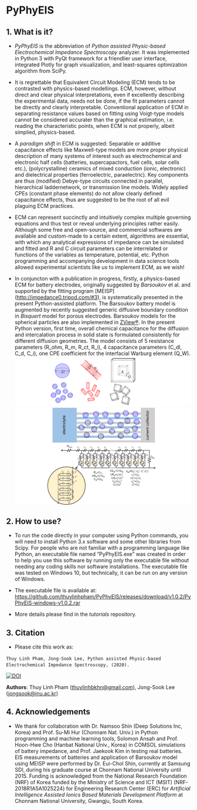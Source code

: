 # PyPhyEIS

## 1. What is it?
    
- *PyPhyEIS* is the abbreviation of *Python assisted Physic-based Electrochemical Impedance Spectroscopy* analyzer. It was implemented in Python 3 with PyQt framework for a friendlier user interface, integrated Plotly for graph visualization, and least-squares optimization algorithm from SciPy. 

- It is regrettable that Equivalent Circuit Modeling (ECM) tends to be contrasted with physics-based modellings. ECM, however, without direct and clear physical interpretations, even if excellently describing the experimental data, needs not be done, if the fit parameters cannot be directly and clearly interpretable. Conventional application of ECM in separating resistance values based on fitting using Voigt-type models cannot be considered accurater than the graphical estimation, i.e. reading the characteristic points, when ECM is not properly, albeit simplied, physics-based. 

- A *paradigm shift* in ECM is suggested: Separable or additive capacitance effects like Maxwell-type models are more proper physical description of many systems of interest such as electrochemical and electronic half cells (batteries, supercapactors, fuel cells, solar cells etc.), (polycrystalline) ceramics of mixed conduction (ionic, electronic) and dielectrical properties (ferroelectric, paraelectric). Key components are thus (modified) Debye-type circuits connected in parallel, hierarchical laddernetwork, or transmission line models. Widely applied CPEs (constant phase elements) do not allow clearly defined capacitance effects, thus are suggested to be the root of all evil plaguing ECM practices.   

- ECM can represent succinctly and intuitively complex multiple governing equations and thus test or reveal underlying principles rather easily. Although some free and open-source, and commercial softwares are available and custom-made to a certain extent, algorithms are essential, with which any analytical expressions of impedance can be simulated and fitted and R and C circuit parameters can be interrelated or functions of the variables as temperature, potential, etc. Python programming and accompanying development in data science tools allowed experimental scientists like us to implement ECM, as we wish!   

- In conjuncton with a publication in progress, firstly, a physics-based ECM for battery electrodes, originally suggested by *Barsoukov* et al. and supported by the fitting program [MEISP] (http://impedance0.tripod.com/#3), is systematically presented in the present Python-assisted platform. The Barsoukov battery model is augmented by recently suggested generic diffusive boundary condition in *Bisquert* model for porous electrodes. Barsoukov models for the spherical particles are also implemented in [ZView:registered:]( http://www.scribner.com/software/68-general-electrochemistr376-zview-for-windows/). In the present Python version, first time, overall chemical capacitance for the diffusion and intercalation process in solid state is formulated consistently for different diffusion geometries. The model consists of 5 resistance parameters (R_ohm, R_m, R_ct, R_i), 4 capacitance parameters (C_dl, C_d, C_i), one CPE coefficient for the interfacial Warburg element (Q_W).    
![Geometry](https://github.com/thuylinhpham/PyPhyEIS/blob/master/tutorials/Geometry.png)
![Barsoukov](https://github.com/thuylinhpham/PyPhyEIS/blob/master/tutorials/Barsoukov.png) 

## 2.	How to use?

- To run the code directly in your computer using Python commands, you will need to install Python 3.x software and some other libraries from Scipy. For people who are not familiar with a programming language like Python, an executable file named “PyPhyEIS.exe” was created in order to help you use this software by running only the executable file without needing any coding skills nor software installations. The executable file was tested on Windows 10, but technically, it can be run on any version of Windows. 

- The executable file is available at:
https://github.com/thuylinhpham/PyPhyEIS/releases/download/v1.0.2/PyPhyEIS-windows-v1.0.2.rar

- More details please find in the *tutorials* repository.

## 3.	Citation
- Please cite this work as: 

```Thuy Linh Pham, Jong-Sook Lee, Python assisted Physic-based Electrochemical Impedance Spectroscopy, (2020).```

[![DOI](https://zenodo.org/badge/DOI/10.5281/zenodo.3820355.svg)](https://doi.org/10.5281/zenodo.3820355)


**Authors**: Thuy Linh Pham (thuylinhbkhn@gmail.com), Jong-Sook Lee (jongsook@jnu.ac.kr)


## 4.	Acknowledgements

- We thank for collaboration with Dr. Namsoo Shin (Deep Solutions Inc, Korea) and Prof. Su-Mi Hur (Chonnam Nat. Univ.)  in Python programming and machine learning tools, Solomon Ansah and Prof. Hoon-Hwe Cho (Hanbat National Univ., Korea) in COMSOL simulations of battery impedance, and Prof. Jaekook Kim in testing real batteries. EIS measurements of batteries and application of Barsoukov model using MEISP were performed by Dr. Eui-Chol Shin, currently at Samsung SDI, during his graduate course at Chonnam National University until 2015. Funding is acknowledged from the National Research Foundation (NRF) of Korea funded by the Ministry of Science and ICT (MSIT) (NRF-2018R1A5A1025224) for Engineering Research Center (ERC) for *Artificial Intelligence Assisted Ionics Based Materials Development Platform* at Chonnam National University, Gwangju, South Korea.

